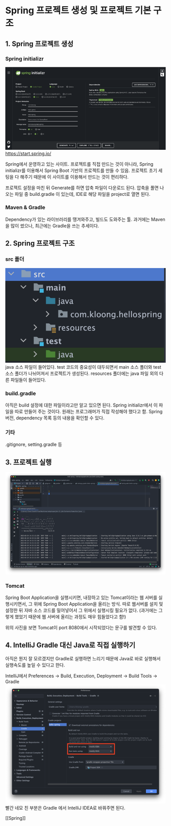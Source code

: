 # Spring 프로젝트 생성 및 프로젝트 기본 구조


## 1. Spring 프로젝트 생성

### Spring initializr
![](스크린샷%202022-02-24%20오후%202.05.48%201.png)
https://start.spring.io/

Spring에서 운영하고 있는 사이트. 프로젝트를 직접 만드는 것이 아니라, Spring initializr를 이용해서 Spring Boot 기반의 프로젝트를 만들 수 있음. 프로젝트 초기 세팅을 다 해주기 때문에 이 사이트를 이용해서 만드는 것이 편리하다.

프로젝트 설정을 마친 뒤 Generate를 하면 압축 파일이 다운로드 된다. 압축을 풀면 나오는 파일 중 build.gradle 이 있는데, IDE로 해당 파일을 project로 열면 된다.

### Maven & Gradle
Dependency가 있는 라이브러리를 땡겨와주고, 빌드도 도와주는 툴.
과거에는 Maven을 많이 썼으나, 최근에는 Gradle을 쓰는 추세이다.


## 2. Spring 프로젝트 구조

### src 폴더
![300](스크린샷%202022-02-24%20오후%202.11.00%201.png)
java 소스 파일이 들어있다. test 코드의 중요성이 대두되면서 main 소스 폴더와 test 소스 폴더가 나뉘어져서 프로젝트가 생성된다.
resources 폴더에는 java 파일 외의 다른 파일들이 들어있다.

### build.gradle
아직은 build 설정에 대한 파일이라고만 알고 있으면 된다. Spring initializr에서 이 파일을 따로 만들어 주는 것이다. 원래는 프로그래머가 직접 작성해야 했다고 함. Spring 버전, dependency 목록 등의 내용을 확인할 수 있다.

### 기타
.gitignore, setting.gradle 등


## 3.  프로젝트 실행
![](스크린샷%202022-02-24%20오후%202.15.36%201.png)

### Tomcat
Spring Boot Application을 실행시키면, 내장하고 있는 Tomcat이라는 웹 서버를 실행시키면서, 그 위에 Spring Boot Application을 올리는 방식. 따로 웹서버를 설치 및 설정한 뒤 자바 소스 코드를 밀어넣어서 그 위에서 실행시킬 필요가 없다. (과거에는 그렇게 했었기 때문에 웹 서버에 올리는 과정도 매우 힘들었다고 함!)

위의 사진을 보면 Tomcat이 port 8080에서 시작되었다는 문구를 발견할 수 있다.


## 4. IntelliJ Gradle 대신 Java로 직접 실행하기
아직은 뭔지 잘 모르겠지만 Gradle로 실행하면 느리기 때문에 Java로 바로 실행해서 실행속도를 높일 수 있다고 한다.

IntelliJ에서
Preferences -> Build, Execution, Deployment -> Build Tools -> Gradle
![](스크린샷%202022-02-24%20오후%202.31.16%201.png)
빨간 네모 친 부분은 Gradle 에서 IntelliJ IDEA로 바꿔주면 된다.



[[Spring]]